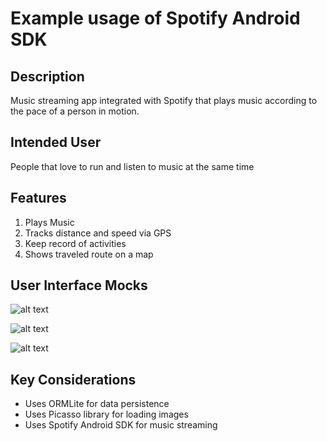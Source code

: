 # Example usage of Spotify Android SDK

## Description
Music streaming app integrated with Spotify that plays music according to the pace of a person in motion.

## Intended User
People that love to run and listen to music at the same time

## Features
   1. Plays Music
   2. Tracks distance and speed via GPS
   3. Keep record of activities
   4. Shows traveled route on a map

## User Interface Mocks

![alt text](https://github.com/vitorarrais/spotify-android-sdk/tree/master/images/screen1.png "Screen 1")

![alt text](https://github.com/vitorarrais/spotify-android-sdk/tree/master/images/screen2.png "Screen 2")

![alt text](https://github.com/vitorarrais/spotify-android-sdk/tree/master/images/screen3.png "Screen 3")

## Key Considerations
   - Uses ORMLite for data persistence
   - Uses Picasso library for loading images
   - Uses Spotify Android SDK for music streaming
